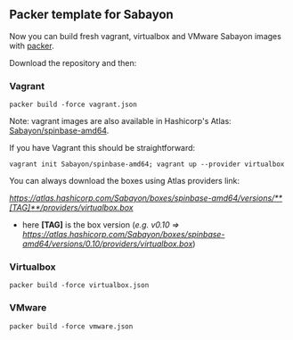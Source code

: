 ## Packer template for Sabayon

Now you can build fresh vagrant, virtualbox and VMware Sabayon images with [packer](https://packer.io/).

Download the repository and then:

### Vagrant

    packer build -force vagrant.json

Note: vagrant images are also available in Hashicorp's Atlas: [Sabayon/spinbase-amd64](https://atlas.hashicorp.com/Sabayon/boxes/spinbase-amd64). 

If you have Vagrant this should be straightforward:

	vagrant init Sabayon/spinbase-amd64; vagrant up --provider virtualbox

You can always download the boxes using Atlas providers link:

 *https://atlas.hashicorp.com/Sabayon/boxes/spinbase-amd64/versions/**[TAG]**/providers/virtualbox.box*

* here **[TAG]** is the box version (*e.g. v0.10 =>  https://atlas.hashicorp.com/Sabayon/boxes/spinbase-amd64/versions/0.10/providers/virtualbox.box*)


### Virtualbox

	packer build -force virtualbox.json

### VMware

	packer build -force vmware.json
